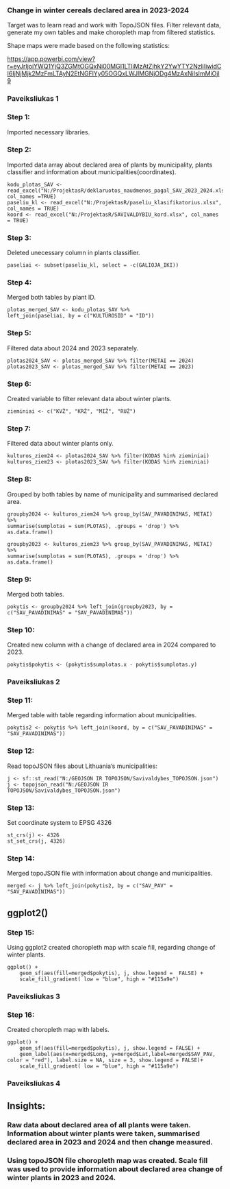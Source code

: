 ### Change in winter cereals declared area in 2023-2024
Target was to learn read and work with TopoJSON files. Filter relevant data, generate my own tables and make choropleth map from filtered statistics.

Shape maps were made based on the following statistics:

https://app.powerbi.com/view?r=eyJrIjoiYWQ1YjQ3ZGMtOGQxNi00MGI1LTliMzAtZjhkY2YwYTY2NzliIiwidCI6IjNjMjk2MzFmLTAyN2EtNGFlYy05OGQxLWJlMGNjODg4MzAxNiIsImMiOjl9

### Paveiksliukas 1

### Step 1: 
Imported necessary libraries.

### Step 2: 
Imported data array about declared area of plants by municipality, plants classifier and information about municipalities(coordinates).  

    kodu_plotas_SAV <- read_excel("N:/ProjektasR/deklaruotos_naudmenos_pagal_SAV_2023_2024.xlsx", col_names =TRUE)
    paseliu_kl <- read_excel("N:/ProjektasR/paseliu_klasifikatorius.xlsx", col_names = TRUE)
    koord <- read_excel("N:/ProjektasR/SAVIVALDYBIU_kord.xlsx", col_names = TRUE)

### Step 3: 

Deleted unecessary column in plants classifier.

    paseliai <- subset(paseliu_kl, select = -c(GALIOJA_IKI))

### Step 4: 

Merged both tables by plant ID.

    plotas_merged_SAV <- kodu_plotas_SAV %>% 
    left_join(paseliai, by = c("KULTUROSID" = "ID"))

### Step 5: 

Filtered data about 2024 and 2023 separately.

    plotas2024_SAV <- plotas_merged_SAV %>% filter(METAI == 2024)
    plotas2023_SAV <- plotas_merged_SAV %>% filter(METAI == 2023)

### Step 6:

Created variable to filter relevant data about winter plants.

    zieminiai <- c("KVŽ", "KRŽ", "MIŽ", "RUŽ")

### Step 7:

Filtered data about winter plants only.

    kulturos_ziem24 <- plotas2024_SAV %>% filter(KODAS %in% zieminiai)
    kulturos_ziem23 <- plotas2023_SAV %>% filter(KODAS %in% zieminiai)

### Step 8:

Grouped by both tables by name of municipality and summarised declared area.

    groupby2024 <- kulturos_ziem24 %>% group_by(SAV_PAVADINIMAS, METAI) %>% 
    summarise(sumplotas = sum(PLOTAS), .groups = 'drop') %>% 
    as.data.frame()

    groupby2023 <- kulturos_ziem23 %>% group_by(SAV_PAVADINIMAS, METAI) %>% 
    summarise(sumplotas = sum(PLOTAS), .groups = 'drop') %>% 
    as.data.frame()

### Step 9:

Merged both tables.

    pokytis <- groupby2024 %>% left_join(groupby2023, by = c("SAV_PAVADINIMAS" = "SAV_PAVADINIMAS"))

### Step 10: 

Created new column with a change of declared area in 2024 compared to 2023.

    pokytis$pokytis <- (pokytis$sumplotas.x - pokytis$sumplotas.y)

### Paveiksliukas 2

### Step 11:

 Merged table with table regarding information about municipalities.

    pokytis2 <- pokytis %>% left_join(koord, by = c("SAV_PAVADINIMAS" = "SAV_PAVADINIMAS"))


### Step 12: 

Read topoJSON files about Lithuania‘s municipalities:

    j <- sf::st_read("N:/GEOJSON IR TOPOJSON/Savivaldybes_TOPOJSON.json")
    j <- topojson_read("N:/GEOJSON IR TOPOJSON/Savivaldybes_TOPOJSON.json")

### Step 13: 

Set coordinate system to EPSG 4326

    st_crs(j) <- 4326
    st_set_crs(j, 4326)

### Step 14: 

Merged topoJSON file with information about change and municipalities.

    merged <- j %>% left_join(pokytis2, by = c("SAV_PAV" = "SAV_PAVADINIMAS"))

## ggplot2()

### Step 15: 

Using ggplot2 created choropleth map with scale fill, regarding change of winter plants.

    ggplot() +
        geom_sf(aes(fill=merged$pokytis), j, show.legend =  FALSE) +
        scale_fill_gradient( low = "blue", high = "#115a9e")
### Paveiksliukas 3

### Step 16: 

Created choropleth map with labels.

    ggplot() +
        geom_sf(aes(fill=merged$pokytis), j, show.legend = FALSE) +
        geom_label(aes(x=merged$Long, y=merged$Lat,label=merged$SAV_PAV, color = "red"), label.size = NA, size = 3, show.legend = FALSE)+
        scale_fill_gradient( low = "blue", high = "#115a9e")

### Paveiksliukas 4


## Insights:

### Raw data about declared area of all plants were taken. Information about winter plants were taken, summarised declared area in 2023 and 2024 and then change measured.

### Using topoJSON file choropleth map was created. Scale fill was used to provide information about declared area change of winter plants in 2023 and 2024.


